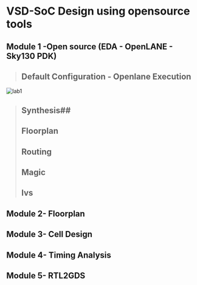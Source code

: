 # VSD-SoC Design using opensource tools

## Module 1 -Open source (EDA - OpenLANE - Sky130 PDK)
 > ## Default Configuration - Openlane Execution ##
![lab1](https://github.com/Adivi123/VSD-SoC-Design-Lab/assets/170654484/61b58e86-a2dc-4ec3-91d0-d3a9d4949d29)
 > ## Synthesis##
 > ## Floorplan ##
 > ## Routing ##
 > ## Magic ##
 > ## lvs ## 
## Module 2- Floorplan

## Module 3- Cell Design

## Module 4- Timing Analysis

## Module 5- RTL2GDS

